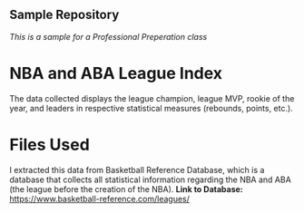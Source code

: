 ## Sample Repository

*This is a sample for a Professional Preperation class* 

# NBA and ABA League Index

The data collected displays the league champion, league MVP, rookie of the year, and leaders in respective statistical measures (rebounds, points, etc.).

# Files Used
I extracted this data from Basketball Reference Database, which is a database that collects all statistical information regarding the NBA and ABA (the league before the creation of the NBA).
**Link to Database:** https://www.basketball-reference.com/leagues/
